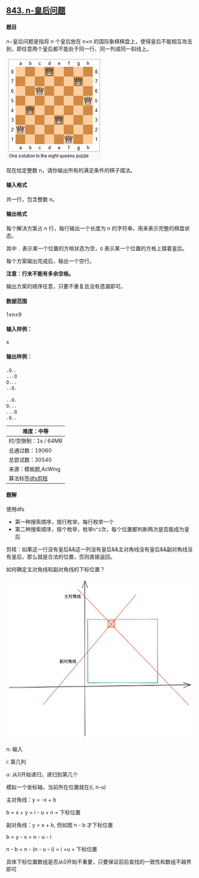 ## [843. n-皇后问题](https://www.acwing.com/problem/content/description/845/)

#### 题目 

n−皇后问题是指将 n 个皇后放在 n×n 的国际象棋棋盘上，使得皇后不能相互攻击到，即任意两个皇后都不能处于同一行、同一列或同一斜线上。

 ![1_597ec77c49-8-queens.png](README/19_860e00c489-1_597ec77c49-8-queens.png)

现在给定整数 n，请你输出所有的满足条件的棋子摆法。

#### 输入格式

共一行，包含整数 n。

#### 输出格式

每个解决方案占 n 行，每行输出一个长度为 n 的字符串，用来表示完整的棋盘状态。

其中 `.` 表示某一个位置的方格状态为空，`Q` 表示某一个位置的方格上摆着皇后。

每个方案输出完成后，输出一个空行。

**注意：行末不能有多余空格。**

输出方案的顺序任意，只要不重复且没有遗漏即可。

#### 数据范围

1≤n≤9

#### 输入样例：

```
4
```

#### 输出样例：

```
.Q..
...Q
Q...
..Q.

..Q.
Q...
...Q
.Q..

```

| 难度：**中等**                                               |
| ------------------------------------------------------------ |
| 时/空限制：1s / 64MB                                         |
| 总通过数：19060                                              |
| 总尝试数：30540                                              |
| 来源：模板题,AcWing                                          |
| 算法标签[dfs](https://www.acwing.com/problem/search/1/?search_content=dfs)[剪枝](https://www.acwing.com/problem/search/1/?search_content=剪枝) |

#### 题解

使用dfs

* 第一种搜索顺序，按行枚举，每行枚举一个
* 第二种搜索顺序，按个枚举，枚举`n^2`次，每个位置都判断两次是否能成为皇后

剪枝：如果这一行没有皇后&&这一列没有皇后&&主对角线没有皇后&&副对角线没有皇后，那么就是合法的位置，否则直接返回。

如何确定主对角线和副对角线的下标位置？

 <img src="README/illustration.png" alt="illustration" style="zoom:80%;" />

n: 输入

i: 第几列

u: 从0开始递归，递归到第几个

模拟一个坐标轴，当前所在位置就在(i, n-u)

主对角线：y = -x + b

b = x + y = i - u + n = 下标位置

副对角线：y = x + b, 但如图 n - b 才下标位置

b = y - x = n - u - i

n - b = n - (n - u - i) = i +u  = 下标位置

具体下标位置数组是否从0开始不重要，只要保证前后查找的一致性和数组不越界即可